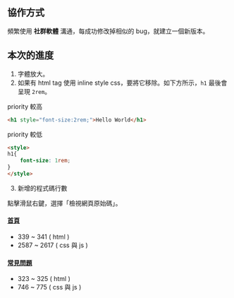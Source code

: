 ## 協作方式

頻繁使用 **社群軟體** 溝通，每成功修改掉相似的 bug，就建立一個新版本。

## 本次的進度

1. 字體放大。
2. 如果有 html tag 使用 inline style css，要將它移除。如下方所示，`h1` 最後會呈現 `2rem`。

priority 較高

```html
<h1 style="font-size:2rem;">Hello World</h1>
```

priority 較低

```html
<style>
h1{
    font-size: 1rem;
}
</style>
```

3. 新增的程式碼行數

點擊滑鼠右鍵，選擇「檢視網頁原始碼」。

#### [首頁](home.html)

- 339 ~ 341 ( html )
- 2587 ~ 2617 ( css 與 js )

#### [常見問題](faq.html)

- 323 ~ 325 ( html )
- 746 ~ 775 ( css 與 js )